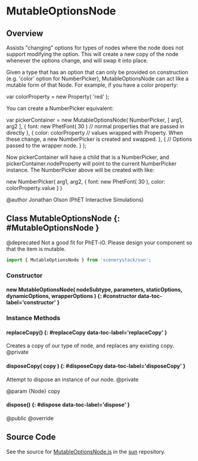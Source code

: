 # MutableOptionsNode

## Overview

Assists "changing" options for types of nodes where the node does not support modifying the option.
This will create a new copy of the node whenever the options change, and will swap it into place.

Given a type that has an option that can only be provided on construction (e.g. 'color' option for NumberPicker),
MutableOptionsNode can act like a mutable form of that Node. For example, if you have a color property:

var colorProperty = new Property( 'red' );

You can create a NumberPicker equivalent:

var pickerContainer = new MutableOptionsNode( NumberPicker, [ arg1, arg2 ], {
  font: new PhetFont( 30 ) // normal properties that are passed in directly
}, {
  color: colorProperty // values wrapped with Property. When these change, a new NumberPicker is created and swapped.
}, {
  // Options passed to the wrapper node.
} );

Now pickerContainer will have a child that is a NumberPicker, and pickerContainer.nodeProperty will point to the
current NumberPicker instance. The NumberPicker above will be created with like:

new NumberPicker( arg1, arg2, {
  font: new PhetFont( 30 ),
  color: colorProperty.value
} )

@author Jonathan Olson (PhET Interactive Simulations)

## Class MutableOptionsNode {: #MutableOptionsNode }


@deprecated Not a good fit for PhET-iO. Please design your component so that the item is mutable.

```js
import { MutableOptionsNode } from 'scenerystack/sun';
```
### Constructor

#### new MutableOptionsNode( nodeSubtype, parameters, staticOptions, dynamicOptions, wrapperOptions ) {: #constructor data-toc-label='constructor' }

### Instance Methods

#### replaceCopy() {: #replaceCopy data-toc-label='replaceCopy' }

Creates a copy of our type of node, and replaces any existing copy.
@private

#### disposeCopy( copy ) {: #disposeCopy data-toc-label='disposeCopy' }

Attempt to dispose an instance of our node.
@private

@param {Node} copy

#### dispose() {: #dispose data-toc-label='dispose' }

@public
@override



## Source Code

See the source for [MutableOptionsNode.js](https://github.com/phetsims/sun/blob/main/js/MutableOptionsNode.js) in the [sun](https://github.com/phetsims/sun) repository.
